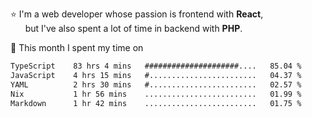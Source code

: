 ⭐ I'm a web developer whose passion is frontend with <b>React</b>,<br/>
&nbsp; &nbsp; &nbsp; but I've also spent a lot of time in backend with <b>PHP</b>.

📅 This month I spent my time on

<!--START_SECTION:waka-->

```txt
TypeScript    83 hrs 4 mins   #####################....   85.04 %
JavaScript    4 hrs 15 mins   #........................   04.37 %
YAML          2 hrs 30 mins   #........................   02.57 %
Nix           1 hr 56 mins    .........................   01.99 %
Markdown      1 hr 42 mins    .........................   01.75 %
```

<!--END_SECTION:waka-->
